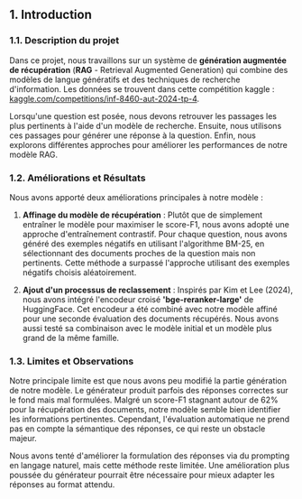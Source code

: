 ## 1. Introduction

### 1.1. Description du projet

Dans ce projet, nous travaillons sur un système de **génération augmentée de récupération** (**RAG** - Retrieval Augmented Generation) qui combine des modèles de langue génératifs et des techniques de recherche d'information. Les données se trouvent dans cette compétition kaggle : [kaggle.com/competitions/inf-8460-aut-2024-tp-4](https://www.kaggle.com/competitions/inf-8460-aut-2024-tp-4).

Lorsqu'une question est posée, nous devons retrouver les passages les plus pertinents à l'aide d'un modèle de recherche. Ensuite, nous utilisons ces passages pour générer une réponse à la question. Enfin, nous explorons différentes approches pour améliorer les performances de notre modèle RAG.

### 1.2. Améliorations et Résultats

Nous avons apporté deux améliorations principales à notre modèle :

1. **Affinage du modèle de récupération** : Plutôt que de simplement entraîner le modèle pour maximiser le score-F1, nous avons adopté une approche d'entraînement contrastif. Pour chaque question, nous avons généré des exemples négatifs en utilisant l'algorithme BM-25, en sélectionnant des documents proches de la question mais non pertinents. Cette méthode a surpassé l'approche utilisant des exemples négatifs choisis aléatoirement.

2. **Ajout d'un processus de reclassement** : Inspirés par Kim et Lee (2024), nous avons intégré l'encodeur croisé **'bge-reranker-large'** de HuggingFace. Cet encodeur a été combiné avec notre modèle affiné pour une seconde évaluation des documents récupérés. Nous avons aussi testé sa combinaison avec le modèle initial et un modèle plus grand de la même famille.

### 1.3. Limites et Observations

Notre principale limite est que nous avons peu modifié la partie génération de notre modèle. Le générateur produit parfois des réponses correctes sur le fond mais mal formulées. Malgré un score-F1 stagnant autour de 62% pour la récupération des documents, notre modèle semble bien identifier les informations pertinentes. Cependant, l'évaluation automatique ne prend pas en compte la sémantique des réponses, ce qui reste un obstacle majeur.

Nous avons tenté d'améliorer la formulation des réponses via du prompting en langage naturel, mais cette méthode reste limitée. Une amélioration plus poussée du générateur pourrait être nécessaire pour mieux adapter les réponses au format attendu.


